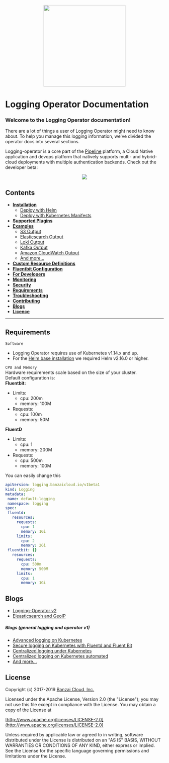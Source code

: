 <p align="center"><img src="./img/lo.svg" width="260"></p>
<p align="center">


# Logging Operator Documentation

### Welcome to the Logging Operator documentation!

There are a lot of things a user of Logging Operator might need to know about. To help you manage this logging information, we've divided the operator docs into several sections.



Logging-operator is a core part of the [Pipeline](https://beta.banzaicloud.io) platform, a Cloud Native application and devops platform that natively supports multi- and hybrid-cloud deployments with multiple authentication backends. Check out the developer beta:
 <p align="center">
   <a href="https://beta.banzaicloud.io">
   <img src="https://camo.githubusercontent.com/a487fb3128bcd1ef9fc1bf97ead8d6d6a442049a/68747470733a2f2f62616e7a6169636c6f75642e636f6d2f696d672f7472795f706970656c696e655f627574746f6e2e737667">
   </a>
 </p>


## Contents
- **[Installation](./deploy/README.md)**
  - [Deploy with Helm](./deploy/README.md#deploy-logging-operator-with-helm)
  - [Deploy with Kubernetes Manifests](./deploy/README.md#deploy-logging-operator-from-kubernetes-manifests)
- **[Supported Plugins](./plugins/Readme.md)**
- **[Examples](./docs)**
  - [S3 Output](./example-s3.md)
  - [Elasticsearch Output](./example-es-nginx.md)
  - [Loki Output](./example-loki-nginx.md)
  - [Kafka Output](./example-kafka-nginx.md)
  - [Amazon CloudWatch Output](./example-cloudwatch-nginx.md)
  - [And more...](./examples)
- **[Custom Resource Definitions](./crds.md)**
- **[Fluentbit Configuration](./fluentbit.md)**
- **[For Developers](./developers.md)**
- **[Monitoring](./logging-operator-monitoring.md)**
- **[Security](./security/README.md)**
- **[Requirements](#requirements)**
- **[Troubleshooting](./troubleshooting.md)**
- **[Contributing](../README.md#contributing)**
- **[Blogs](#blogs)**
- **[Licence](#License)**
---

## Requirements
 `Software`
 - Logging Operator requires use of Kubernetes v1.14.x and up.
 - For the [Helm base installation](./deploy/README.md#deploy-logging-operator-with-helm) we required Helm v2.16.0 or higher.
 
 `CPU and Memory`<br>
Hardware requirements scale based on the size of your cluster.<br>
Default configuration is:<br>
**Fluentbit:**
- Limits:
  - cpu: 200m
  - memory: 100M
- Requests:
  - cpu: 100m
  - memory: 50M

**FluentD**
- Limits:
  - cpu: 1
  - memory: 200M
- Requests:
  - cpu: 500m
  - memory:  100M

You can easily change this  
 ```yaml
apiVersion: logging.banzaicloud.io/v1beta1
kind: Logging
metadata:
  name: default-logging
  namespace: logging
spec:
  fluentd:
    resources:
      requests:
        cpu: 1
        memory: 1Gi
      limits:
        cpu: 2
        memory: 2Gi
  fluentbit: {}
    resources:
      requests:
        cpu: 500m
        memory: 500M
      limits:
        cpu: 1
        memory: 1Gi
```

 
## Blogs
  - [Logging-Operator v2](https://banzaicloud.com/blog/logging-operator-v2/)
  - [Eleasticsearch and GeoIP](https://banzaicloud.com/blog/logging-operator-efk/)  

##### Blogs (general logging and operator v1)
  - [Advanced logging on Kubernetes](https://banzaicloud.com/blog/k8s-logging-advanced/)
  - [Secure logging on Kubernetes with Fluentd and Fluent Bit](https://banzaicloud.com/blog/k8s-logging-tls/)
  - [Centralized logging under Kubernetes](https://banzaicloud.com/blog/k8s-logging/)
  - [Centralized logging on Kubernetes automated](https://banzaicloud.com/blog/k8s-logging-operator/)
  - [And more...](https://banzaicloud.com/tags/logging/)


## License

Copyright (c) 2017-2019 [Banzai Cloud, Inc.](https://banzaicloud.com)

Licensed under the Apache License, Version 2.0 (the "License");
you may not use this file except in compliance with the License.
You may obtain a copy of the License at

[http://www.apache.org/licenses/LICENSE-2.0](http://www.apache.org/licenses/LICENSE-2.0)

Unless required by applicable law or agreed to in writing, software
distributed under the License is distributed on an "AS IS" BASIS,
WITHOUT WARRANTIES OR CONDITIONS OF ANY KIND, either express or implied.
See the License for the specific language governing permissions and
limitations under the License.
